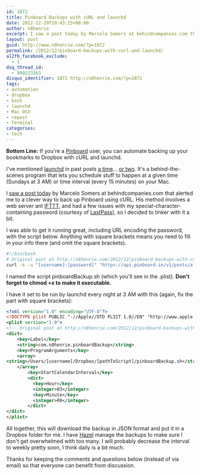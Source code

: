```yaml
---
id: 1872
title: Pinboard Backups with cURL and launchd
date: 2012-12-29T19:43:15+00:00
author: n8henrie
excerpt: I saw a post today by Marcelo Somers at behindcompanies.com that alerted me to a clever way to back up Pinboard using cURL. His method involves a web server ant IFTTT, and had a few issues with my special-character-containing password (courtesy of LastPass), so I decided to tinker with it a bit.
layout: post
guid: http://www.n8henrie.com/?p=1872
permalink: /2012/12/pinboard-backups-with-curl-and-launchd/
al2fb_facebook_exclude:
  - 1
dsq_thread_id:
  - 999223363
disqus_identifier: 1872 http://n8henrie.com/?p=1872
tags:
- automation
- dropbox
- bash
- launchd
- Mac OSX
- repost
- Terminal
categories:
- tech
---
```

**Bottom Line:** If you're a <a target="_blank" href="https://pinboard.in">Pinboard</a> user, you can automate backing up your bookmarks to Dropbox with cURL and launchd. <!--more-->

I've mentioned <a target="_blank" href="http://en.wikipedia.org/wiki/Launchd">launchd</a> in past posts [a time](http://www.n8henrie.com/2012/12/my-goodmorning-app-automator-routine/)... [or two](http://www.n8henrie.com/2012/07/scheduling-ios-apps/). It's a behind-the-scenes program that lets you schedule stuff to happen at a given time (Sundays at 3 AM) or time interval (every 15 minutes) on your Mac.

I <a target="_blank" href="http://behindcompanies.com/2011/12/a-guide-to-backing-up-pinboard/">saw a post today</a> by Marcelo Somers at behindcompanies.com that alerted me to a clever way to back up Pinboard using cURL. His method involves a web server ant <a target="_blank" href="http://ifttt.com">IFTTT</a>, and had a few issues with my special-character-containing password (courtesy of <a target="_blank" href="http://lastpass.com">LastPass</a>), so I decided to tinker with it a bit.

I was able to get it running great, including URL encoding the password, with the script below. Anything with square brackets means you need to fill in your info there (and omit the square brackets).

```bash
#!/bin/bash
# Original post at http://n8henrie.com/2012/12/pinboard-backups-with-curl-and-launchd/
curl -k -u "[username]:[password]" "https://api.pinboard.in/v1/posts/all?format=json" -o "/Users/[username]/Dropbox/[pathToBackup]/[filename].json"
```

I named the script pinboardBackup.sh (which you'll see in the .plist). **Don't forget to chmod +x to make it executable.**

I have it set to be run by launchd every night at 3 AM with this (again, fix the part with square brackets):

```xml
<?xml version="1.0" encoding="UTF-8"?>
<!DOCTYPE plist PUBLIC "-//Apple//DTD PLIST 1.0//EN" "http://www.apple.com/DTDs/PropertyList-1.0.dtd">
<plist version="1.0">
<!-- Original post at http://n8henrie.com/2012/12/pinboard-backups-with-curl-and-launchd/ -->
<dict>
    <key>Label</key>
    <string>com.n8henrie.pinboardBackup</string>
    <key>ProgramArguments</key>
    <array>
<string>/Users/[username]/Dropbox/[pathToScript]/pinboardBackup.sh</string>
    </array>
        <key>StartCalendarInterval</key>
        <dict>
          <key>Hour</key>
          <integer>03</integer>
          <key>Minute</key>
          <integer>00</integer>
        </dict>
</dict>
</plist>
```

All together, this will download the backup in JSON format and put it in a Dropbox folder for me. I have <a target="_blank" href="http://www.noodlesoft.com/hazel.php">Hazel</a> manage the backups to make sure I don't get overwhelmed with too many. I will probably decrease the interval to weekly pretty soon, I think daily is a bit much.

Thanks for keeping the comments and questions below (instead of via email) so that everyone can benefit from discussion.
